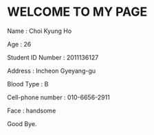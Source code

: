 # WELCOME TO MY PAGE

Name : Choi Kyung Ho

Age : 26

Student ID Number : 2011136127

Address : Incheon Gyeyang-gu

Blood Type : B

Cell-phone number : 010-6656-2911

Face : handsome


Good Bye.


